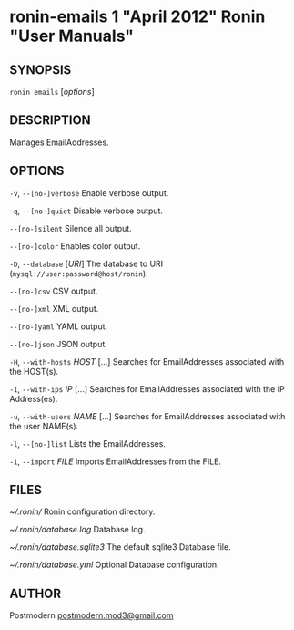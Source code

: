# ronin-emails 1 "April 2012" Ronin "User Manuals"

## SYNOPSIS

`ronin emails` [*options*]

## DESCRIPTION

Manages EmailAddresses.

## OPTIONS

`-v`, `--[no-]verbose`
  Enable verbose output.

`-q`, `--[no-]quiet`
  Disable verbose output.

`--[no-]silent`
  Silence all output.

`--[no-]color`
  Enables color output.

`-D`, `--database` [*URI*]
  The database to URI (`mysql://user:password@host/ronin`).

`--[no-]csv`
  CSV output.

`--[no-]xml`
  XML output.

`--[no-]yaml`
  YAML output.

`--[no-]json`
  JSON output.

`-H`, `--with-hosts` *HOST* [...]
  Searches for EmailAddresses associated with the HOST(s).

`-I`, `--with-ips` *IP* [...]
  Searches for EmailAddresses associated with the IP Address(es).

`-u`, `--with-users` *NAME* [...]
  Searches for EmailAddresses associated with the user NAME(s).

`-l`, `--[no-]list`
  Lists the EmailAddresses.

`-i`, `--import` *FILE*
  Imports EmailAddresses from the FILE.

## FILES

*~/.ronin/*
  Ronin configuration directory.

*~/.ronin/database.log*
  Database log.

*~/.ronin/database.sqlite3*
  The default sqlite3 Database file.

*~/.ronin/database.yml*
  Optional Database configuration.

## AUTHOR

Postmodern <postmodern.mod3@gmail.com>

